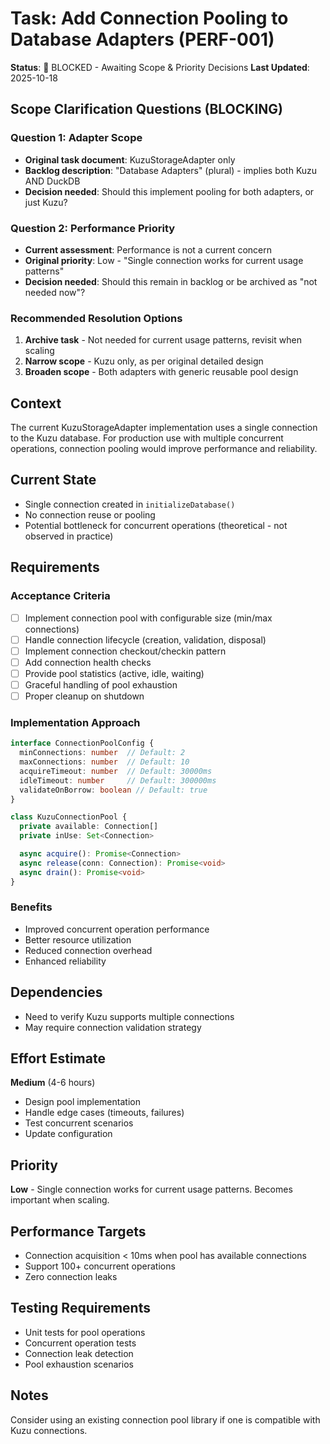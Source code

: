 # Task: Add Connection Pooling to Database Adapters (PERF-001)

**Status**: 🚫 BLOCKED - Awaiting Scope & Priority Decisions
**Last Updated**: 2025-10-18

## Scope Clarification Questions (BLOCKING)

### Question 1: Adapter Scope
- **Original task document**: KuzuStorageAdapter only
- **Backlog description**: "Database Adapters" (plural) - implies both Kuzu AND DuckDB
- **Decision needed**: Should this implement pooling for both adapters, or just Kuzu?

### Question 2: Performance Priority
- **Current assessment**: Performance is not a current concern
- **Original priority**: Low - "Single connection works for current usage patterns"
- **Decision needed**: Should this remain in backlog or be archived as "not needed now"?

### Recommended Resolution Options
1. **Archive task** - Not needed for current usage patterns, revisit when scaling
2. **Narrow scope** - Kuzu only, as per original detailed design
3. **Broaden scope** - Both adapters with generic reusable pool design

## Context
The current KuzuStorageAdapter implementation uses a single connection to the Kuzu database. For production use with multiple concurrent operations, connection pooling would improve performance and reliability.

## Current State
- Single connection created in `initializeDatabase()`
- No connection reuse or pooling
- Potential bottleneck for concurrent operations (theoretical - not observed in practice)

## Requirements

### Acceptance Criteria
- [ ] Implement connection pool with configurable size (min/max connections)
- [ ] Handle connection lifecycle (creation, validation, disposal)
- [ ] Implement connection checkout/checkin pattern
- [ ] Add connection health checks
- [ ] Provide pool statistics (active, idle, waiting)
- [ ] Graceful handling of pool exhaustion
- [ ] Proper cleanup on shutdown

### Implementation Approach

```typescript
interface ConnectionPoolConfig {
  minConnections: number  // Default: 2
  maxConnections: number  // Default: 10
  acquireTimeout: number  // Default: 30000ms
  idleTimeout: number     // Default: 300000ms
  validateOnBorrow: boolean // Default: true
}

class KuzuConnectionPool {
  private available: Connection[]
  private inUse: Set<Connection>

  async acquire(): Promise<Connection>
  async release(conn: Connection): Promise<void>
  async drain(): Promise<void>
}
```

### Benefits
- Improved concurrent operation performance
- Better resource utilization
- Reduced connection overhead
- Enhanced reliability

## Dependencies
- Need to verify Kuzu supports multiple connections
- May require connection validation strategy

## Effort Estimate
**Medium** (4-6 hours)
- Design pool implementation
- Handle edge cases (timeouts, failures)
- Test concurrent scenarios
- Update configuration

## Priority
**Low** - Single connection works for current usage patterns. Becomes important when scaling.

## Performance Targets
- Connection acquisition < 10ms when pool has available connections
- Support 100+ concurrent operations
- Zero connection leaks

## Testing Requirements
- Unit tests for pool operations
- Concurrent operation tests
- Connection leak detection
- Pool exhaustion scenarios

## Notes
Consider using an existing connection pool library if one is compatible with Kuzu connections.